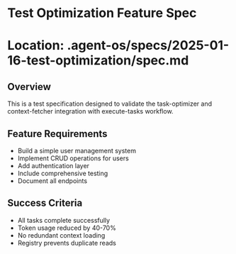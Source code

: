 # Test Optimization Feature Spec

# Location: .agent-os/specs/2025-01-16-test-optimization/spec.md

## Overview

This is a test specification designed to validate the task-optimizer and context-fetcher integration with execute-tasks workflow.

## Feature Requirements

- Build a simple user management system
- Implement CRUD operations for users
- Add authentication layer
- Include comprehensive testing
- Document all endpoints

## Success Criteria

- All tasks complete successfully
- Token usage reduced by 40-70%
- No redundant context loading
- Registry prevents duplicate reads
